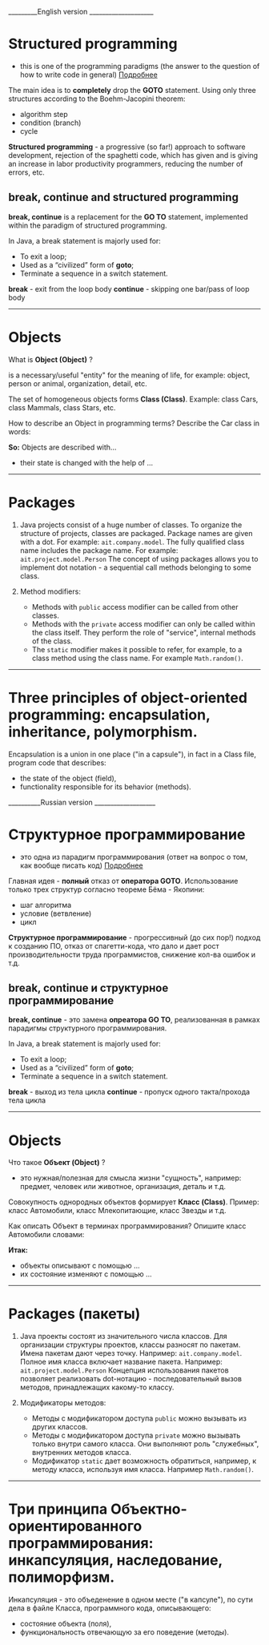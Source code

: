 _________English version ____________________

# Structured programming
- this is one of the programming paradigms (the answer to the question of how to write code in general)
  [Подробнее](https://ru.wikipedia.org/wiki/%D0%A1%D1%82%D1%80%D1%83%D0%BA%D1%82%D1%83%D1%80%D0%BD%D0%BE%D0%B5_%D0%BF%D1%80%D0%BE%D0%B3%D1%80%D0%B0%D0%BC%D0%BC%D0%B8%D1%80%D0%BE%D0%B2%D0%B0%D0%BD%D0%B8%D0%B5) 

The main idea is to **completely** drop the **GOTO** statement.
Using only three structures according to the Boehm-Jacopini theorem:
- algorithm step
- condition (branch)
- cycle

**Structured programming** - a progressive (so far!) approach to software development,
rejection of the spaghetti code, which has given and is giving an increase in labor productivity
programmers, reducing the number of errors, etc.


## break, continue and structured programming

**break, continue** is a replacement for the **GO TO** statement,
implemented within the paradigm of structured programming.

In Java, a break statement is majorly used for:
- To exit a loop;
- Used as a “civilized” form of **goto**;
- Terminate a sequence in a switch statement.

**break** - exit from the loop body
**continue** - skipping one bar/pass of loop body


___________________________

# Objects
What is **Object (Object)** ?

is a necessary/useful "entity" for the meaning of life, for example:
object, person or animal, organization, detail, etc.

The set of homogeneous objects forms **Class (Class)**.
Example: class Cars, class Mammals, class Stars, etc.

How to describe an Object in programming terms?
Describe the Car class in words:

**So:**
Objects are described with...
- their state is changed with the help of ...

___________________________

# Packages

1. Java projects consist of a huge number of classes.
   To organize the structure of projects, classes are packaged.
   Package names are given with a dot. For example: ``ait.company.model``.
   The fully qualified class name includes the package name. For example:
   `ait.project.model.Person`
   The concept of using packages allows you to implement dot notation - a sequential call
   methods belonging to some class.

2. Method modifiers:
    - Methods with `public` access modifier can be called from other classes.
    - Methods with the `private` access modifier can only be called within the class itself.
      They perform the role of "service", internal methods of the class.
    - The `static` modifier makes it possible to refer, for example, to a class method using the class name. For example
      `Math.random()`.


____________________________

# Three principles of object-oriented programming: encapsulation, inheritance, polymorphism.

Encapsulation is a union in one place ("in a capsule"), in fact in a Class file,
program code that describes:
- the state of the object (field),
- functionality responsible for its behavior (methods).



__________Russian version ___________________

# Структурное программирование
- это одна из парадигм программирования (ответ на вопрос о том, как вообще писать код)
  [Подробнее](https://ru.wikipedia.org/wiki/%D0%A1%D1%82%D1%80%D1%83%D0%BA%D1%82%D1%83%D1%80%D0%BD%D0%BE%D0%B5_%D0%BF%D1%80%D0%BE%D0%B3%D1%80%D0%B0%D0%BC%D0%BC%D0%B8%D1%80%D0%BE%D0%B2%D0%B0%D0%BD%D0%B8%D0%B5)

Главная идея - **полный** отказ от **оператора GOTO**.
Использование только трех структур согласно теореме Бёма - Якопини:
- шаг алгоритма
- условие (ветвление)
- цикл

**Структурное программирование** - прогрессивный (до сих пор!) подход к созданию ПО,
отказ от спагетти-кода, что дало и дает рост производительности труда
программистов, снижение кол-ва ошибок и т.д.

## break, continue и структурное программирование

**break, continue** - это замена **опреатора GO TO**,
реализованная в рамках парадигмы структурного программирования.

In Java, a break statement is majorly used for:
- To exit a loop;
- Used as a “civilized” form of **goto**;
- Terminate a sequence in a switch statement.

**break** - выход из тела цикла
**continue** - пропуск одного такта/прохода тела цикла 


___________________________

# Objects 
Что такое **Объект (Object)** ?

- это нужная/полезная для смысла жизни "сущность", например:
предмет, человек или животное, организация, деталь и т.д.

Совокупность однородных объектов формирует **Класс (Class)**.
Пример: класс Автомобили, класс Млекопитающие, класс Звезды и т.д.

Как описать Объект в терминах программирования?
Опишите класс Автомобили словами:

**Итак:**
- объекты описывают с помощью ...
- их состояние изменяют с помощью ...

___________________________

# Packages (пакеты)

1. Java проекты состоят из значительного числа классов. 
Для организации структуры проектов, классы разносят по пакетам.
Имена пакетам дают через точку. Например: ``ait.company.model``. 
Полное имя класса включает название пакета. Например:
   `ait.project.model.Person`
Концепция использования пакетов позволяет реализовать dot-нотацию - последовательный вызов
методов, принадлежащих какому-то классу.

2. Модификаторы методов:
   - Методы с модификатором доступа `public` можно вызывать из других классов.
   - Методы с модификатором доступа `private` можно вызывать только внутри самого класса.
   Они выполняют роль "служебных", внутренних методов класса. 
   - Модификатор `static` дает возможность обратиться, например, к методу класса, используя имя класса. Например
`Math.random()`. 


____________________________

# Три принципа Объектно-ориентированного программирования: инкапсуляция, наследование, полиморфизм.

Инкапсуляция - это объеденение в одном месте ("в капсуле"), по сути дела в файле Класса,
программного кода, описывающего:
- состояние объекта (поля), 
- функциональность отвечающую за его поведение (методы).
